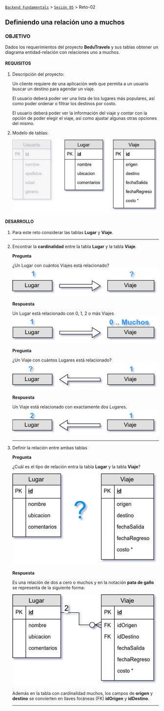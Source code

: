 [`Backend Fundamentals`](../../Readme.md) > [`Sesión 05`](../Readme.md) > Reto-02
## Definiendo una relación uno a muchos

### OBJETIVO
Dados los requerimientos del proyecto __BeduTravels__ y sus tablas obtener un diagrama entidad-relación con relaciones uno a muchos.

#### REQUISITOS
1. Descripción del proyecto:

   Un cliente requiere de una aplicación web que permita a un usuario buscar un destino para agendar un viaje.

   El usuario deberá poder ver una lista de los lugares más populares, así como poder ordenar o filtrar los destinos por costo.

   El usuario deberá poder ver la información del viaje y contar con la opción de poder elegir el viaje, así como ajustar algunas otras opciones del mismo.

1. Modelo de tablas:

   ![Diagrama de tablas](assets/modelo-tablas.jpg)

#### DESARROLLO
1. Para este reto considerar las tablas __Lugar__ y __Viaje__.
   ***

1. Encontrar la __cardinalidad__ entre la tabla __Lugar__ y la tabla __Viaje__.

   __Pregunta__

   ¿Un Lugar con cuántos Viajes está relacionado? ![Pregunta](assets/relaciones-1-muchos-01.jpg)   

   __Respuesta__

   Un Lugar está relacionado con 0, 1, 2 o más Viajes ![Solución](assets/relaciones-1-muchos-02.jpg)   

   __Pregunta__

   ¿Un Viaje con cuántos Lugares está relacionado? ![Pregunta](assets/relaciones-1-muchos-03.jpg)   

   __Respuesta__

   Un Viaje está relacionado con exactamente dos Lugares. ![Solución](assets/relaciones-1-muchos-04.jpg)
   ***

1. Definir la relación entre ambas tablas

   __Pregunta__

   ¿Cuál es el tipo de relación entra la tabla __Lugar__ y la tabla __Viaje__?

   ![Pregunta](assets/relaciones-1-muchos-05.jpg)

   __Respuesta__

   Es una relación de dos a cero o muchos y en la notación __pata de gallo__ se representa de la siguiente forma:

   ![Solución](modelo-entidad-relacion.jpg)

   Además en la tabla con cardinalidad muchos, los campos de __origen__ y __destino__ se convierten en llaves foráneas (FK) __idOrigen__ y __idDestino__.
   ***

